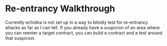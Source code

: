# Re-entrancy Walkthrough
Currently echidna is not set up in a way to blindly test for re-entrancy attacks as far as I can tell. 
If you already have a suspicion of an area where you can reenter a target contract, you can build a contract and a test around that suspicion. 